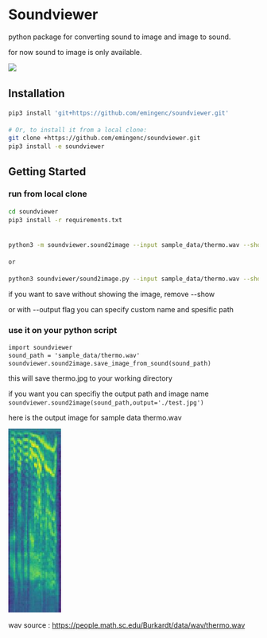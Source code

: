 <!-- sound to image image to sound python package  -->

# Soundviewer

python package for converting sound to image and image to sound.

for now sound to image is only available.

![](https://c.tenor.com/5eU8wSWY8zkAAAAC/wow-cool.gif)


## Installation

```bash
pip3 install 'git+https://github.com/emingenc/soundviewer.git'

# Or, to install it from a local clone:
git clone +https://github.com/emingenc/soundviewer.git
pip3 install -e soundviewer
```

## Getting Started

### run from local clone

```bash
cd soundviewer
pip3 install -r requirements.txt


python3 -m soundviewer.sound2image --input sample_data/thermo.wav --show

or

python3 soundviewer/sound2image.py --input sample_data/thermo.wav --show 

```

if you want to save without showing the image, remove --show

or with --output flag you can specify custom name and spesific path

### use it on your python script

```python3
import soundviewer
sound_path = 'sample_data/thermo.wav'
soundviewer.sound2image.save_image_from_sound(sound_path)
```
this will save thermo.jpg to your working directory

if you want you can specifiy the output path and image name `soundviewer.sound2image(sound_path,output='./test.jpg')`

here is the output image for sample data thermo.wav

![sound to image](https://raw.githubusercontent.com/emingenc/soundviewer/master/sample_data/thermo.jpg)






wav source : https://people.math.sc.edu/Burkardt/data/wav/thermo.wav